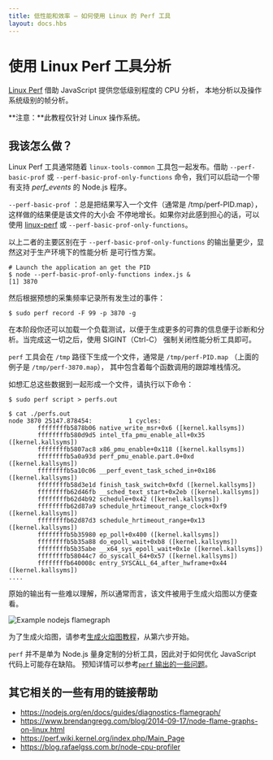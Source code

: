 ```yaml
---
title: 低性能和效率 — 如何使用 Linux 的 Perf 工具
layout: docs.hbs
---
```


# 使用 Linux Perf 工具分析

[Linux Perf](https://perf.wiki.kernel.org/index.php/Main_Page) 借助 JavaScript 提供您低级别程度的 CPU 分析，
本地分析以及操作系统级别的帧分析。

**注意：**此教程仅针对 Linux 操作系统。

## 我该怎么做？

Linux Perf 工具通常随着 `linux-tools-common` 工具包一起发布。借助 `--perf-basic-prof` 或
`--perf-basic-prof-only-functions` 命令，我们可以启动一个带有支持 _perf\_events_ 的 Node.js 程序。

`--perf-basic-prof` ：总是把结果写入一个文件（通常是 /tmp/perf-PID.map），这样做的结果便是该文件的大小会
不停地增长。如果你对此感到担心的话，可以使用 [linux-perf](https://www.npmjs.com/package/linux-perf)
或 `--perf-basic-prof-only-functions`。

以上二者的主要区别在于 `--perf-basic-prof-only-functions` 的输出量更少，显然这对于生产环境下的性能分析
是可行性方案。

```console
# Launch the application an get the PID
$ node --perf-basic-prof-only-functions index.js &
[1] 3870
```

然后根据预想的采集频率记录所有发生过的事件：

```console
$ sudo perf record -F 99 -p 3870 -g
```

在本阶段你还可以加载一个负载测试，以便于生成更多的可靠的信息便于诊断和分析。当完成这一切之后，使用 SIGINT（Ctrl-C）
强制关闭性能分析工具即可。

`perf` 工具会在 `/tmp` 路径下生成一个文件，通常是 `/tmp/perf-PID.map` （上面的例子是 `/tmp/perf-3870.map`），
其中包含着每个函数调用的跟踪堆栈情况。

如想汇总这些数据到一起形成一个文件，请执行以下命令：

```console
$ sudo perf script > perfs.out
```

```console
$ cat ./perfs.out
node 3870 25147.878454:          1 cycles:
        ffffffffb5878b06 native_write_msr+0x6 ([kernel.kallsyms])
        ffffffffb580d9d5 intel_tfa_pmu_enable_all+0x35 ([kernel.kallsyms])
        ffffffffb5807ac8 x86_pmu_enable+0x118 ([kernel.kallsyms])
        ffffffffb5a0a93d perf_pmu_enable.part.0+0xd ([kernel.kallsyms])
        ffffffffb5a10c06 __perf_event_task_sched_in+0x186 ([kernel.kallsyms])
        ffffffffb58d3e1d finish_task_switch+0xfd ([kernel.kallsyms])
        ffffffffb62d46fb __sched_text_start+0x2eb ([kernel.kallsyms])
        ffffffffb62d4b92 schedule+0x42 ([kernel.kallsyms])
        ffffffffb62d87a9 schedule_hrtimeout_range_clock+0xf9 ([kernel.kallsyms])
        ffffffffb62d87d3 schedule_hrtimeout_range+0x13 ([kernel.kallsyms])
        ffffffffb5b35980 ep_poll+0x400 ([kernel.kallsyms])
        ffffffffb5b35a88 do_epoll_wait+0xb8 ([kernel.kallsyms])
        ffffffffb5b35abe __x64_sys_epoll_wait+0x1e ([kernel.kallsyms])
        ffffffffb58044c7 do_syscall_64+0x57 ([kernel.kallsyms])
        ffffffffb640008c entry_SYSCALL_64_after_hwframe+0x44 ([kernel.kallsyms])
....
```

原始的输出有一些难以理解，所以通常而言，该文件被用于生成火焰图以方便查看。

![Example nodejs flamegraph](https://user-images.githubusercontent.com/26234614/129488674-8fc80fd5-549e-4a80-8ce2-2ba6be20f8e8.png)

为了生成火焰图，请参考[生成火焰图教程](https://nodejs.org/zh-cn/docs/guides/diagnostics-flamegraph/#create-a-flame-graph-with-system-perf-tools)，从第六步开始。

 `perf` 并不是单为 Node.js 量身定制的分析工具，因此对于如何优化 JavaScript 代码上可能存在缺陷。
 预知详情可以参考[`perf` 输出的一些问题](https://nodejs.org/zh-cn/docs/guides/diagnostics-flamegraph/#perf-output-issues)。

## 其它相关的一些有用的链接帮助

* https://nodejs.org/en/docs/guides/diagnostics-flamegraph/
* https://www.brendangregg.com/blog/2014-09-17/node-flame-graphs-on-linux.html
* https://perf.wiki.kernel.org/index.php/Main_Page
* https://blog.rafaelgss.com.br/node-cpu-profiler
